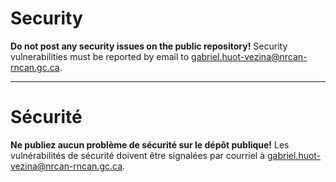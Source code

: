 
# Security

**Do not post any security issues on the public repository!** Security vulnerabilities must be reported by email to gabriel.huot-vezina@nrcan-rncan.gc.ca.

______________________

# Sécurité

**Ne publiez aucun problème de sécurité sur le dépôt publique!** Les vulnérabilités de sécurité doivent être signalées par courriel à gabriel.huot-vezina@nrcan-rncan.gc.ca.
